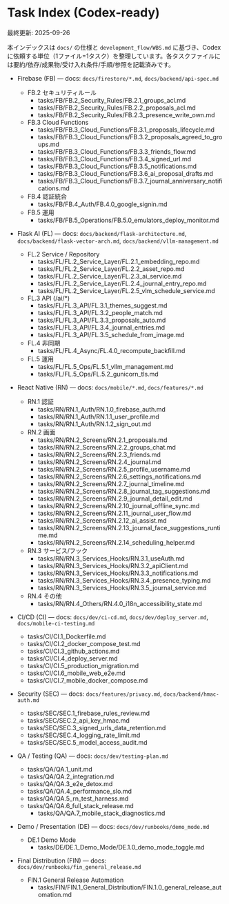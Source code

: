 # Task Index (Codex-ready)

最終更新: 2025-09-26

本インデックスは `docs/` の仕様と `development_flow/WBS.md` に基づき、Codex に依頼する単位（1ファイル=1タスク）を整理しています。各タスクファイルには要約/依存/成果物/受け入れ条件/手順/参照を記載済みです。

- Firebase (FB) — docs: `docs/firestore/*.md`, `docs/backend/api-spec.md`
  - FB.2 セキュリティルール
    - tasks/FB/FB.2_Security_Rules/FB.2.1_groups_acl.md
    - tasks/FB/FB.2_Security_Rules/FB.2.2_proposals_acl.md
    - tasks/FB/FB.2_Security_Rules/FB.2.3_presence_write_own.md
  - FB.3 Cloud Functions
    - tasks/FB/FB.3_Cloud_Functions/FB.3.1_proposals_lifecycle.md
    - tasks/FB/FB.3_Cloud_Functions/FB.3.2_proposals_agreed_to_groups.md
    - tasks/FB/FB.3_Cloud_Functions/FB.3.3_friends_flow.md
    - tasks/FB/FB.3_Cloud_Functions/FB.3.4_signed_url.md
    - tasks/FB/FB.3_Cloud_Functions/FB.3.5_notifications.md
    - tasks/FB/FB.3_Cloud_Functions/FB.3.6_ai_proposal_drafts.md
    - tasks/FB/FB.3_Cloud_Functions/FB.3.7_journal_anniversary_notifications.md
  - FB.4 認証統合
    - tasks/FB/FB.4_Auth/FB.4.0_google_signin.md
  - FB.5 運用
    - tasks/FB/FB.5_Operations/FB.5.0_emulators_deploy_monitor.md

- Flask AI (FL) — docs: `docs/backend/flask-architecture.md`, `docs/backend/flask-vector-arch.md`, `docs/backend/vllm-management.md`
  - FL.2 Service / Repository
    - tasks/FL/FL.2_Service_Layer/FL.2.1_embedding_repo.md
    - tasks/FL/FL.2_Service_Layer/FL.2.2_asset_repo.md
    - tasks/FL/FL.2_Service_Layer/FL.2.3_ai_service.md
    - tasks/FL/FL.2_Service_Layer/FL.2.4_journal_entry_repo.md
    - tasks/FL/FL.2_Service_Layer/FL.2.5_vlm_schedule_service.md
  - FL.3 API (/ai/*)
    - tasks/FL/FL.3_API/FL.3.1_themes_suggest.md
    - tasks/FL/FL.3_API/FL.3.2_people_match.md
    - tasks/FL/FL.3_API/FL.3.3_proposals_auto.md
    - tasks/FL/FL.3_API/FL.3.4_journal_entries.md
    - tasks/FL/FL.3_API/FL.3.5_schedule_from_image.md
  - FL.4 非同期
    - tasks/FL/FL.4_Async/FL.4.0_recompute_backfill.md
  - FL.5 運用
    - tasks/FL/FL.5_Ops/FL.5.1_vllm_management.md
    - tasks/FL/FL.5_Ops/FL.5.2_gunicorn_tls.md

- React Native (RN) — docs: `docs/mobile/*.md`, `docs/features/*.md`
  - RN.1 認証
    - tasks/RN/RN.1_Auth/RN.1.0_firebase_auth.md
    - tasks/RN/RN.1_Auth/RN.1.1_user_profile.md
    - tasks/RN/RN.1_Auth/RN.1.2_sign_out.md
  - RN.2 画面
    - tasks/RN/RN.2_Screens/RN.2.1_proposals.md
    - tasks/RN/RN.2_Screens/RN.2.2_groups_chat.md
    - tasks/RN/RN.2_Screens/RN.2.3_friends.md
    - tasks/RN/RN.2_Screens/RN.2.4_journal.md
    - tasks/RN/RN.2_Screens/RN.2.5_profile_username.md
    - tasks/RN/RN.2_Screens/RN.2.6_settings_notifications.md
    - tasks/RN/RN.2_Screens/RN.2.7_journal_timeline.md
    - tasks/RN/RN.2_Screens/RN.2.8_journal_tag_suggestions.md
    - tasks/RN/RN.2_Screens/RN.2.9_journal_detail_edit.md
    - tasks/RN/RN.2_Screens/RN.2.10_journal_offline_sync.md
    - tasks/RN/RN.2_Screens/RN.2.11_journal_user_flow.md
    - tasks/RN/RN.2_Screens/RN.2.12_ai_assist.md
    - tasks/RN/RN.2_Screens/RN.2.13_journal_face_suggestions_runtime.md
    - tasks/RN/RN.2_Screens/RN.2.14_scheduling_helper.md
  - RN.3 サービス/フック
    - tasks/RN/RN.3_Services_Hooks/RN.3.1_useAuth.md
    - tasks/RN/RN.3_Services_Hooks/RN.3.2_apiClient.md
    - tasks/RN/RN.3_Services_Hooks/RN.3.3_notifications.md
    - tasks/RN/RN.3_Services_Hooks/RN.3.4_presence_typing.md
    - tasks/RN/RN.3_Services_Hooks/RN.3.5_journal_service.md
  - RN.4 その他
    - tasks/RN/RN.4_Others/RN.4.0_i18n_accessibility_state.md

- CI/CD (CI) — docs: `docs/dev/ci-cd.md`, `docs/dev/deploy_server.md`, `docs/mobile-ci-testing.md`
  - tasks/CI/CI.1_Dockerfile.md
  - tasks/CI/CI.2_docker_compose_test.md
  - tasks/CI/CI.3_github_actions.md
  - tasks/CI/CI.4_deploy_server.md
  - tasks/CI/CI.5_production_migration.md
  - tasks/CI/CI.6_mobile_web_e2e.md
  - tasks/CI/CI.7_mobile_docker_compose.md

- Security (SEC) — docs: `docs/features/privacy.md`, `docs/backend/hmac-auth.md`
  - tasks/SEC/SEC.1_firebase_rules_review.md
  - tasks/SEC/SEC.2_api_key_hmac.md
  - tasks/SEC/SEC.3_signed_urls_data_retention.md
  - tasks/SEC/SEC.4_logging_rate_limit.md
  - tasks/SEC/SEC.5_model_access_audit.md

- QA / Testing (QA) — docs: `docs/dev/testing-plan.md`
  - tasks/QA/QA.1_unit.md
  - tasks/QA/QA.2_integration.md
  - tasks/QA/QA.3_e2e_detox.md
  - tasks/QA/QA.4_performance_slo.md
  - tasks/QA/QA.5_rn_test_harness.md
  - tasks/QA/QA.6_full_stack_release.md
    - tasks/QA/QA.7_mobile_stack_diagnostics.md

- Demo / Presentation (DE) — docs: `docs/dev/runbooks/demo_mode.md`
  - DE.1 Demo Mode
    - tasks/DE/DE.1_Demo_Mode/DE.1.0_demo_mode_toggle.md

- Final Distribution (FIN) — docs: `docs/dev/runbooks/fin_general_release.md`
  - FIN.1 General Release Automation
    - tasks/FIN/FIN.1_General_Distribution/FIN.1.0_general_release_automation.md

